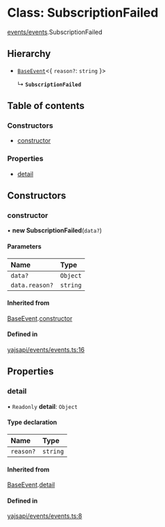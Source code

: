 # Class: SubscriptionFailed

[events/events](../modules/events_events.md).SubscriptionFailed

## Hierarchy

- [`BaseEvent`](events_events.BaseEvent.md)<{ `reason?`: `string`  }\>

  ↳ **`SubscriptionFailed`**

## Table of contents

### Constructors

- [constructor](events_events.SubscriptionFailed.md#constructor)

### Properties

- [detail](events_events.SubscriptionFailed.md#detail)

## Constructors

### constructor

• **new SubscriptionFailed**(`data?`)

#### Parameters

| Name | Type |
| :------ | :------ |
| `data?` | `Object` |
| `data.reason?` | `string` |

#### Inherited from

[BaseEvent](events_events.BaseEvent.md).[constructor](events_events.BaseEvent.md#constructor)

#### Defined in

[yajsapi/events/events.ts:16](https://github.com/golemfactory/yajsapi/blob/dec68b9/yajsapi/events/events.ts#L16)

## Properties

### detail

• `Readonly` **detail**: `Object`

#### Type declaration

| Name | Type |
| :------ | :------ |
| `reason?` | `string` |

#### Inherited from

[BaseEvent](events_events.BaseEvent.md).[detail](events_events.BaseEvent.md#detail)

#### Defined in

[yajsapi/events/events.ts:8](https://github.com/golemfactory/yajsapi/blob/dec68b9/yajsapi/events/events.ts#L8)
